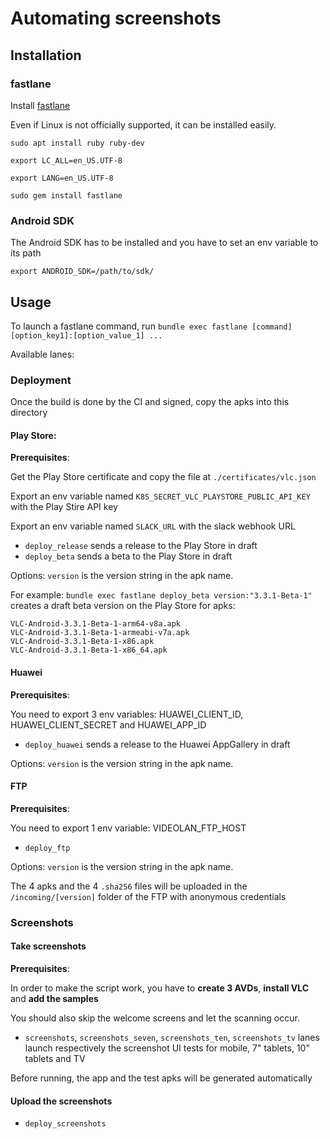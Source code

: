 # Automating screenshots

## Installation

### fastlane

Install [fastlane](https://docs.fastlane.tools/)

Even if Linux is not officially supported, it can be installed easily.

`sudo apt install ruby ruby-dev`

`export LC_ALL=en_US.UTF-8`

`export LANG=en_US.UTF-8`

`sudo gem install fastlane`

### Android SDK

The Android SDK has to be installed and you have to set an env variable to its path

`export ANDROID_SDK=/path/to/sdk/`

## Usage

To launch a fastlane command, run `bundle exec fastlane [command] [option_key1]:[option_value_1] ...`

Available lanes:

### Deployment

Once the build is done by the CI and signed, copy the apks into this directory

#### Play Store:

**Prerequisites**:

 Get the Play Store certificate and copy the file at `./certificates/vlc.json`
 
 Export an env variable named `K8S_SECRET_VLC_PLAYSTORE_PUBLIC_API_KEY` with the Play Stire API key
 
 Export an env variable named `SLACK_URL` with the slack webhook URL
 

- `deploy_release` sends a release to the Play Store in draft
- `deploy_beta` sends a beta to the Play Store in draft

Options: `version` is the version string in the apk name.

For example: `bundle exec fastlane deploy_beta version:"3.3.1-Beta-1"` creates a draft beta version on the Play Store for apks: 

```
VLC-Android-3.3.1-Beta-1-arm64-v8a.apk
VLC-Android-3.3.1-Beta-1-armeabi-v7a.apk
VLC-Android-3.3.1-Beta-1-x86.apk
VLC-Android-3.3.1-Beta-1-x86_64.apk
```

#### Huawei

**Prerequisites**:

You need to export 3 env variables: HUAWEI_CLIENT_ID, HUAWEI_CLIENT_SECRET and HUAWEI_APP_ID

- `deploy_huawei` sends a release to the Huawei AppGallery in draft

Options: `version` is the version string in the apk name.

#### FTP

**Prerequisites**:

You need to export 1 env variable: VIDEOLAN_FTP_HOST

- `deploy_ftp`

Options: `version` is the version string in the apk name.

The 4 apks and the 4 `.sha256` files will be uploaded in the `/incoming/[version]` folder of the FTP with anonymous credentials

### Screenshots

#### Take screenshots

**Prerequisites**:

In order to make the script work, you have to **create 3 AVDs**, **install VLC** and **add the samples**

You should also skip the welcome screens and let the scanning occur.

- `screenshots`, `screenshots_seven`, `screenshots_ten`, `screenshots_tv` lanes launch respectively the screenshot UI tests for mobile, 7" tablets, 10" tablets and TV  

Before running, the app and the test apks will be generated automatically

#### Upload the screenshots

- `deploy_screenshots`